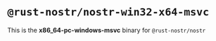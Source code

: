 # `@rust-nostr/nostr-win32-x64-msvc`

This is the **x86_64-pc-windows-msvc** binary for `@rust-nostr/nostr`
